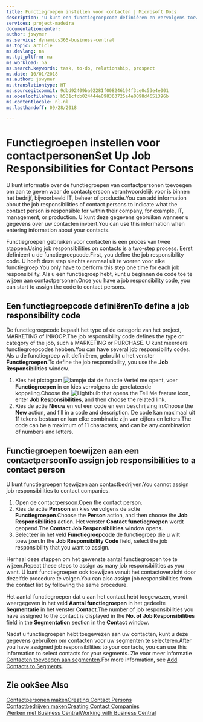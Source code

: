 ```yaml
---
title: Functiegroepen instellen voor contacten | Microsoft Docs
description: "U kunt een functiegroepcode definiëren en vervolgens toewijzen aan een contact om de taken aan te geven waarvoor uw contact verantwoordelijk is in hun bedrijf, bijvoorbeeld, IT of productie."
services: project-madeira
documentationcenter: 
author: jswymer
ms.service: dynamics365-business-central
ms.topic: article
ms.devlang: na
ms.tgt_pltfrm: na
ms.workload: na
ms.search.keywords: task, to-do, relationship, prospect
ms.date: 10/01/2018
ms.author: jswymer
ms.translationtype: HT
ms.sourcegitcommit: 9dbd92409ba02281f008246194f3ce0c53e4e001
ms.openlocfilehash: b531cfcb024444e098363725a4e0098d4651396b
ms.contentlocale: nl-nl
ms.lasthandoff: 09/28/2018

---
```

# <a name="set-up-job-responsibilities-for-contact-persons"></a><span data-ttu-id="3d2a1-103">Functiegroepen instellen voor contactpersonen</span><span class="sxs-lookup"><span data-stu-id="3d2a1-103">Set Up Job Responsibilities for Contact Persons</span></span>
<span data-ttu-id="3d2a1-104">U kunt informatie over de functiegroepen van contactpersonen toevoegen om aan te geven waar de contactpersoon verantwoordelijk voor is binnen het bedrijf, bijvoorbeeld IT, beheer of productie.</span><span class="sxs-lookup"><span data-stu-id="3d2a1-104">You can add information about the job responsibilities of contact persons to indicate what the contact person is responsible for within their company, for example, IT, management, or production.</span></span> <span data-ttu-id="3d2a1-105">U kunt deze gegevens gebruiken wanneer u gegevens over uw contacten invoert.</span><span class="sxs-lookup"><span data-stu-id="3d2a1-105">You can use this information when entering information about your contacts.</span></span>

<span data-ttu-id="3d2a1-106">Functiegroepen gebruiken voor contacten is een proces van twee stappen.</span><span class="sxs-lookup"><span data-stu-id="3d2a1-106">Using job responsibilities on contacts is a two-step process.</span></span> <span data-ttu-id="3d2a1-107">Eerst definieert u de functiegroepcode.</span><span class="sxs-lookup"><span data-stu-id="3d2a1-107">First, you define the job responsibility code.</span></span> <span data-ttu-id="3d2a1-108">U hoeft deze stap slechts eenmaal uit te voeren voor elke functiegroep.</span><span class="sxs-lookup"><span data-stu-id="3d2a1-108">You only have to perform this step one time for each job responsibility.</span></span> <span data-ttu-id="3d2a1-109">Als u een functiegroep hebt, kunt u beginnen de code toe te wijzen aan contactpersonen.</span><span class="sxs-lookup"><span data-stu-id="3d2a1-109">Once you have a job responsibility code, you can start to assign the code to contact persons.</span></span>

## <a name="to-define-a-job-responsibility-code"></a><span data-ttu-id="3d2a1-110">Een functiegroepcode definiëren</span><span class="sxs-lookup"><span data-stu-id="3d2a1-110">To define a job responsibility code</span></span>
<span data-ttu-id="3d2a1-111">De functiegroepcode bepaalt het type of de categorie van het project, MARKETING of INKOOP.</span><span class="sxs-lookup"><span data-stu-id="3d2a1-111">The job responsibility code defines the type or category of the job, such a MARKETING or PURCHASE.</span></span> <span data-ttu-id="3d2a1-112">U kunt meerdere functiegroepcodes hebben.</span><span class="sxs-lookup"><span data-stu-id="3d2a1-112">You can have several job responsibility codes.</span></span> <span data-ttu-id="3d2a1-113">Als u de functiegroep wilt definiëren, gebruikt u het venster **Functiegroepen**.</span><span class="sxs-lookup"><span data-stu-id="3d2a1-113">To define the job responsibility, you use the **Job Responsibilities** window.</span></span>

1. <span data-ttu-id="3d2a1-114">Kies het pictogram ![lampje dat de functie Vertel me opent](media/ui-search/search_small.png "Vertel me wat u wilt doen"), voer **Functiegroepen** in en kies vervolgens de gerelateerde koppeling.</span><span class="sxs-lookup"><span data-stu-id="3d2a1-114">Choose the ![Lightbulb that opens the Tell Me feature](media/ui-search/search_small.png "Tell me what you want to do") icon, enter **Job Responsibilities**, and then choose the related link.</span></span>
2. <span data-ttu-id="3d2a1-115">Kies de actie **Nieuw** en vul een code en een beschrijving in.</span><span class="sxs-lookup"><span data-stu-id="3d2a1-115">Choose the **New** action, and fill in a code and description.</span></span> <span data-ttu-id="3d2a1-116">De code kan maximaal uit 11 tekens bestaan en kan elke combinatie zijn van cijfers en letters.</span><span class="sxs-lookup"><span data-stu-id="3d2a1-116">The code can be a maximum of 11 characters, and can be any combination of numbers and letters.</span></span>

## <a name="to-assign-job-responsibilities-to-a-contact-person"></a><span data-ttu-id="3d2a1-117">Functiegroepen toewijzen aan een contactpersoon</span><span class="sxs-lookup"><span data-stu-id="3d2a1-117">To assign job responsibilities to a contact person</span></span>
<span data-ttu-id="3d2a1-118">U kunt functiegroepen toewijzen aan contactbedrijven.</span><span class="sxs-lookup"><span data-stu-id="3d2a1-118">You cannot assign job responsibilities to contact companies.</span></span>

1. <span data-ttu-id="3d2a1-119">Open de contactpersoon.</span><span class="sxs-lookup"><span data-stu-id="3d2a1-119">Open the contact person.</span></span>
2. <span data-ttu-id="3d2a1-120">Kies de actie **Persoon** en kies vervolgens de actie **Functiegroepen**.</span><span class="sxs-lookup"><span data-stu-id="3d2a1-120">Choose the **Person** action, and then choose the **Job Responsibilities** action.</span></span> <span data-ttu-id="3d2a1-121">Het venster **Contact functiegroepen** wordt geopend.</span><span class="sxs-lookup"><span data-stu-id="3d2a1-121">The **Contact Job Responsibilities** window opens.</span></span>
3. <span data-ttu-id="3d2a1-122">Selecteer in het veld **Functiegroepcode** de functiegroep die u wilt toewijzen.</span><span class="sxs-lookup"><span data-stu-id="3d2a1-122">In the **Job Responsibility Code** field, select the job responsibility that you want to assign.</span></span>

<span data-ttu-id="3d2a1-123">Herhaal deze stappen om het gewenste aantal functiegroepen toe te wijzen.</span><span class="sxs-lookup"><span data-stu-id="3d2a1-123">Repeat these steps to assign as many job responsibilities as you want.</span></span> <span data-ttu-id="3d2a1-124">U kunt functiegroepen ook toewijzen vanuit het contactoverzicht door dezelfde procedure te volgen.</span><span class="sxs-lookup"><span data-stu-id="3d2a1-124">You can also assign job responsibilities from the contact list by following the same procedure.</span></span>

<span data-ttu-id="3d2a1-125">Het aantal functiegroepen dat u aan het contact hebt toegewezen, wordt weergegeven in het veld **Aantal functiegroepen** in het gedeelte **Segmentatie** in het venster **Contact**.</span><span class="sxs-lookup"><span data-stu-id="3d2a1-125">The number of job responsibilities you have assigned to the contact is displayed in the **No. of Job Responsibilities** field in the **Segmentation** section in the **Contact** window.</span></span>

<span data-ttu-id="3d2a1-126">Nadat u functiegroepen hebt toegewezen aan uw contacten, kunt u deze gegevens gebruiken om contacten voor uw segmenten te selecteren.</span><span class="sxs-lookup"><span data-stu-id="3d2a1-126">After you have assigned job responsibilities to your contacts, you can use this information to select contacts for your segments.</span></span> <span data-ttu-id="3d2a1-127">Zie voor meer informatie [Contacten toevoegen aan segmenten](marketing-add-contact-segment.md).</span><span class="sxs-lookup"><span data-stu-id="3d2a1-127">For more information, see [Add Contacts to Segments](marketing-add-contact-segment.md).</span></span>

## <a name="see-also"></a><span data-ttu-id="3d2a1-128">Zie ook</span><span class="sxs-lookup"><span data-stu-id="3d2a1-128">See Also</span></span>
[<span data-ttu-id="3d2a1-129">Contactpersonen maken</span><span class="sxs-lookup"><span data-stu-id="3d2a1-129">Creating Contact Persons</span></span>](marketing-create-contact-persons.md)  
[<span data-ttu-id="3d2a1-130">Contactbedrijven maken</span><span class="sxs-lookup"><span data-stu-id="3d2a1-130">Creating Contact Companies</span></span>](marketing-create-contact-companies.md)  
[<span data-ttu-id="3d2a1-131">Werken met Business Central</span><span class="sxs-lookup"><span data-stu-id="3d2a1-131">Working with Business Central</span></span>](ui-work-product.md)

